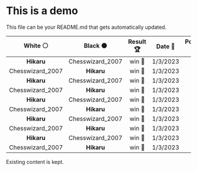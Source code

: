 # This is a demo

This file can be your README.md that gets automatically updated.

<!--START_SECTION:chessStats-->
<!-- Automatically generated with https://github.com/Balastrong/chess-stats-action -->

| White ⚪ | Black ⚫ | Result 🏆 | Date 📅 | Position 🗺️ |
|:---:|:---:|:---:|:---:|:---:|
| **Hikaru** | Chesswizard_2007 | win 🥇 | 1/3/2023 | <a href="http://www.ee.unb.ca/cgi-bin/tervo/fen.pl?select=r2qr1k1/3n1ppp/ppNb1n2/3N4/3p1P2/1P2PQ2/PB4PP/2R2RK1 b - -">Link</a> |
| Chesswizard_2007 | **Hikaru** | win 🥇 | 1/3/2023 | <a href="http://www.ee.unb.ca/cgi-bin/tervo/fen.pl?select=8/7k/3p4/p1p1bPB1/P1P1p2P/5qPK/4p3/4Q3 w - -">Link</a> |
| **Hikaru** | Chesswizard_2007 | win 🥇 | 1/3/2023 | <a href="http://www.ee.unb.ca/cgi-bin/tervo/fen.pl?select=2r3r1/pB3p2/k3bB2/8/1Q6/P3PP2/q5PP/3R2K1 b - -">Link</a> |
| Chesswizard_2007 | **Hikaru** | win 🥇 | 1/3/2023 | <a href="http://www.ee.unb.ca/cgi-bin/tervo/fen.pl?select=6k1/1R6/3p1qp1/2rPP2p/N6P/n4P2/PK2p3/8 w - -">Link</a> |
| **Hikaru** | Chesswizard_2007 | win 🥇 | 1/3/2023 | <a href="http://www.ee.unb.ca/cgi-bin/tervo/fen.pl?select=8/6p1/7p/P5k1/8/1R3P2/6PP/6K1 b - -">Link</a> |
| Chesswizard_2007 | **Hikaru** | win 🥇 | 1/3/2023 | <a href="http://www.ee.unb.ca/cgi-bin/tervo/fen.pl?select=2b1k1r1/3p4/3r1q2/ppp2p2/2P2N2/2P1Pn2/P3QP2/R3KB1R w KQ -">Link</a> |
| **Hikaru** | Chesswizard_2007 | win 🥇 | 1/3/2023 | <a href="http://www.ee.unb.ca/cgi-bin/tervo/fen.pl?select=4Q3/1pq1n1kp/4p1p1/4Pp2/5P2/8/P5PP/3R3K b - -">Link</a> |
| Chesswizard_2007 | **Hikaru** | win 🥇 | 1/3/2023 | <a href="http://www.ee.unb.ca/cgi-bin/tervo/fen.pl?select=1k1r4/1b1r4/p4ppQ/4p2p/P6P/2qB1PP1/2P5/2KRR3 w - -">Link</a> |
| **Hikaru** | Chesswizard_2007 | win 🥇 | 1/3/2023 | <a href="http://www.ee.unb.ca/cgi-bin/tervo/fen.pl?select=8/3P3P/4kP2/8/1B6/P4K2/5P2/3r4 b - -">Link</a> |
| Chesswizard_2007 | **Hikaru** | win 🥇 | 1/3/2023 | <a href="http://www.ee.unb.ca/cgi-bin/tervo/fen.pl?select=8/4k1p1/7p/7P/4r1RK/8/6b1/8 w - -">Link</a> |

<!--END_SECTION:chessStats-->

Existing content is kept.
